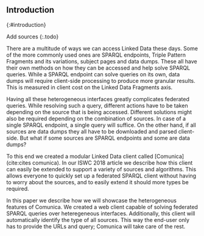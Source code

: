 ## Introduction
{:#introduction}

Add sources
{:.todo}

There are a multitude of ways we can access Linked Data these days.
Some of the more commonly used ones are SPARQL endpoints, 
Triple Pattern Fragments and its variations, subject pages and data dumps.
These all have their own methods on how they can be accessed and help solve SPARQL queries.
While a SPARQL endpoint can solve queries on its own,
data dumps will require client-side processing to produce more granular results.
This is measured in client cost on the Linked Data Fragments axis.

Having all these heterogeneous interfaces greatly complicates federated queries.
While resolving such a query,
different actions have to be taken depending on the source that is being accessed.
Different solutions might also be required depending on the combination of sources.
In case of a single SPARQL endpoint, a single query will suffice.
On the other hand, if all sources are data dumps they all have to be downloaded and parsed client-side.
But what if some sources are SPARQL endpoints and some are data dumps?

To this end we created a modular Linked Data client called [Comunica](cite:cites comunica).
In our ISWC 2018 article we describe how this client can easily be extended
to support a variety of sources and algorithms.
This allows everyone to quickly set up a federated SPARQL client
without having to worry about the sources,
and to easily extend it should more types be required.

In this paper we describe how we will showcase the heterogeneous features of Comunica.
We created a web client capable of solving federated SPARQL queries over heteregeneous interfaces.
Additionally, this client will automatically identify the type of all sources.
This way the end-user only has to provide the URLs and query;
Comunica will take care of the rest.